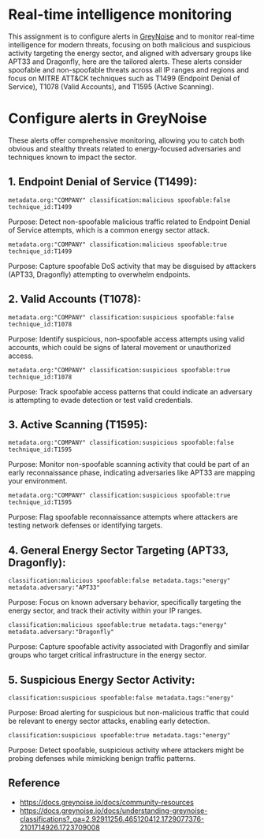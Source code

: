 # Real-time intelligence monitoring

This assignment is to configure alerts in <a href="https://www.greynoise.io/ ">GreyNoise</a> and to monitor real-time intelligence for modern threats, focusing on both malicious and suspicious activity targeting the energy sector, and aligned with adversary groups like APT33 and Dragonfly, here are the tailored alerts. These alerts consider spoofable and non-spoofable threats across all IP ranges and regions and focus on MITRE ATT&CK techniques such as T1499 (Endpoint Denial of Service), T1078 (Valid Accounts), and T1595 (Active Scanning).

# Configure alerts in GreyNoise
These alerts offer comprehensive monitoring, allowing you to catch both obvious and stealthy threats related to energy-focused adversaries and techniques known to impact the sector.

## 1. Endpoint Denial of Service (T1499):

```
metadata.org:"COMPANY" classification:malicious spoofable:false technique_id:T1499

```
Purpose: Detect non-spoofable malicious traffic related to Endpoint Denial of Service attempts, which is a common energy sector attack.

```
metadata.org:"COMPANY" classification:malicious spoofable:true technique_id:T1499
```
Purpose: Capture spoofable DoS activity that may be disguised by attackers (APT33, Dragonfly) attempting to overwhelm endpoints.

## 2. Valid Accounts (T1078):
```
metadata.org:"COMPANY" classification:suspicious spoofable:false technique_id:T1078

```
Purpose: Identify suspicious, non-spoofable access attempts using valid accounts, which could be signs of lateral movement or unauthorized access.

```
metadata.org:"COMPANY" classification:suspicious spoofable:true technique_id:T1078

```
Purpose: Track spoofable access patterns that could indicate an adversary is attempting to evade detection or test valid credentials.

## 3. Active Scanning (T1595):

```
metadata.org:"COMPANY" classification:suspicious spoofable:false technique_id:T1595

```
Purpose: Monitor non-spoofable scanning activity that could be part of an early reconnaissance phase, indicating adversaries like APT33 are mapping your environment.

```
metadata.org:"COMPANY" classification:suspicious spoofable:true technique_id:T1595

```
Purpose: Flag spoofable reconnaissance attempts where attackers are testing network defenses or identifying targets.

## 4. General Energy Sector Targeting (APT33, Dragonfly):

```
classification:malicious spoofable:false metadata.tags:"energy" metadata.adversary:"APT33"

```
Purpose: Focus on known adversary behavior, specifically targeting the energy sector, and track their activity within your IP ranges.

```
classification:malicious spoofable:true metadata.tags:"energy" metadata.adversary:"Dragonfly"
```
Purpose: Capture spoofable activity associated with Dragonfly and similar groups who target critical infrastructure in the energy sector.

## 5. Suspicious Energy Sector Activity:
```
classification:suspicious spoofable:false metadata.tags:"energy"
```

Purpose: Broad alerting for suspicious but non-malicious traffic that could be relevant to energy sector attacks, enabling early detection.

```
classification:suspicious spoofable:true metadata.tags:"energy"
```
Purpose: Detect spoofable, suspicious activity where attackers might be probing defenses while mimicking benign traffic patterns.


## Reference 
- https://docs.greynoise.io/docs/community-resources
- https://docs.greynoise.io/docs/understanding-greynoise-classifications?_ga=2.92911256.465120412.1729077376-2101714926.1723709008



